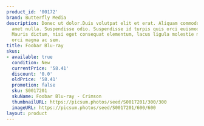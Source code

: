 ```yaml
---
product_id: '00172'
brand: Butterfly Media
description: Donec ut dolor.Duis volutpat elit et erat. Aliquam commodo lacus sit
  amet nulla. Suspendisse odio. Suspendisse id turpis quis orci euismod consequat.
  Mauris dictum, nisi eget consequat elementum, lacus ligula molestie metus, non feugiat
  orci magna ac sem.
title: Foobar Blu-ray
skus:
- available: true
  condition: New
  currentPrice: '58.41'
  discount: '0.0'
  oldPrice: '58.41'
  promotion: false
  sku: S0017201
  skuName: Foobar Blu-ray - Crimson
  thumbnailURL: https://picsum.photos/seed/S0017201/300/300
  imageURL: https://picsum.photos/seed/S0017201/600/600
layout: product
---
```

